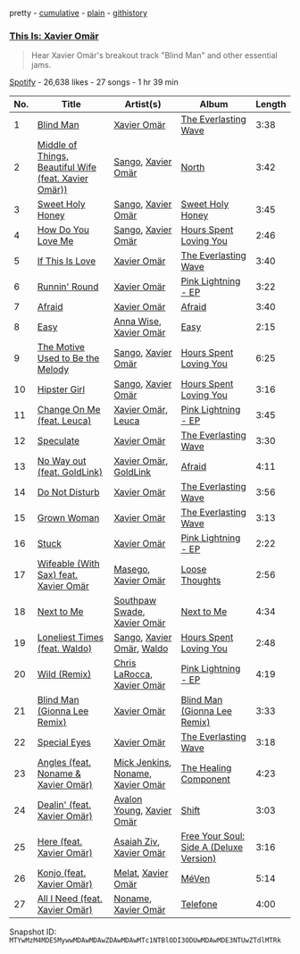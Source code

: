 pretty - [cumulative](/playlists/cumulative/37i9dQZF1DX7W9NinHzoYY.md) - [plain](/playlists/plain/37i9dQZF1DX7W9NinHzoYY) - [githistory](https://github.githistory.xyz/mackorone/spotify-playlist-archive/blob/main/playlists/plain/37i9dQZF1DX7W9NinHzoYY)

### [This Is: Xavier Omär](https://open.spotify.com/playlist/37i9dQZF1DX7W9NinHzoYY)

> Hear Xavier Omär's breakout track &quot;Blind Man&quot; and other essential jams.

[Spotify](https://open.spotify.com/user/spotify) - 26,638 likes - 27 songs - 1 hr 39 min

| No. | Title | Artist(s) | Album | Length |
|---|---|---|---|---|
| 1 | [Blind Man](https://open.spotify.com/track/1NBOaLRarZeOgIMPEAvMge) | [Xavier Omär](https://open.spotify.com/artist/3UjPnt2nRmw10N58bBeNOg) | [The Everlasting Wave](https://open.spotify.com/album/3VNIJ6bgo7qw5gtcQ8dZyI) | 3:38 |
| 2 | [Middle of Things, Beautiful Wife \(feat\. Xavier Omär\)\)](https://open.spotify.com/track/1OjmLuc3Kf34WcEAasCjsO) | [Sango](https://open.spotify.com/artist/7e3FtKBIPLrIVm8g1FJMVg), [Xavier Omär](https://open.spotify.com/artist/3UjPnt2nRmw10N58bBeNOg) | [North](https://open.spotify.com/album/3j3grBQp6z5bhMaJeHwsvP) | 3:42 |
| 3 | [Sweet Holy Honey](https://open.spotify.com/track/4YiKrNrLlNQTSRqBEJcv36) | [Sango](https://open.spotify.com/artist/7e3FtKBIPLrIVm8g1FJMVg), [Xavier Omär](https://open.spotify.com/artist/3UjPnt2nRmw10N58bBeNOg) | [Sweet Holy Honey](https://open.spotify.com/album/4QVr3uaJIGPnSAmAVeOfOQ) | 3:45 |
| 4 | [How Do You Love Me](https://open.spotify.com/track/1ExAxTVymjFH7nMAFFoGG5) | [Sango](https://open.spotify.com/artist/7e3FtKBIPLrIVm8g1FJMVg), [Xavier Omär](https://open.spotify.com/artist/3UjPnt2nRmw10N58bBeNOg) | [Hours Spent Loving You](https://open.spotify.com/album/5gBmvBzVGoP96jbF4OfnKh) | 2:46 |
| 5 | [If This Is Love](https://open.spotify.com/track/5nS2tlf35lQRshjTgvEwk7) | [Xavier Omär](https://open.spotify.com/artist/3UjPnt2nRmw10N58bBeNOg) | [The Everlasting Wave](https://open.spotify.com/album/3VNIJ6bgo7qw5gtcQ8dZyI) | 3:40 |
| 6 | [Runnin' Round](https://open.spotify.com/track/2doivhCDOLjfxnVhobi78j) | [Xavier Omär](https://open.spotify.com/artist/3UjPnt2nRmw10N58bBeNOg) | [Pink Lightning \- EP](https://open.spotify.com/album/0p53qsCusEQhnGT7YpMf0n) | 3:22 |
| 7 | [Afraid](https://open.spotify.com/track/2zIkPM6r0yEjWt18qG3jP3) | [Xavier Omär](https://open.spotify.com/artist/3UjPnt2nRmw10N58bBeNOg) | [Afraid](https://open.spotify.com/album/66qApGd5cFvpgW9dw9agO1) | 3:40 |
| 8 | [Easy](https://open.spotify.com/track/33osQqzeC39Nk3jdTBqsa6) | [Anna Wise](https://open.spotify.com/artist/0N41KJ4H6bkPAm2tx7VS8C), [Xavier Omär](https://open.spotify.com/artist/3UjPnt2nRmw10N58bBeNOg) | [Easy](https://open.spotify.com/album/4retgk6zd3wTB3gnLIWPqx) | 2:15 |
| 9 | [The Motive Used to Be the Melody](https://open.spotify.com/track/4jRoaAf22vlDYU5Fv3f4ns) | [Sango](https://open.spotify.com/artist/7e3FtKBIPLrIVm8g1FJMVg), [Xavier Omär](https://open.spotify.com/artist/3UjPnt2nRmw10N58bBeNOg) | [Hours Spent Loving You](https://open.spotify.com/album/5gBmvBzVGoP96jbF4OfnKh) | 6:25 |
| 10 | [Hipster Girl](https://open.spotify.com/track/6OBCkVPHqj9IrSUksESzre) | [Sango](https://open.spotify.com/artist/7e3FtKBIPLrIVm8g1FJMVg), [Xavier Omär](https://open.spotify.com/artist/3UjPnt2nRmw10N58bBeNOg) | [Hours Spent Loving You](https://open.spotify.com/album/5gBmvBzVGoP96jbF4OfnKh) | 3:16 |
| 11 | [Change On Me \(feat\. Leuca\)](https://open.spotify.com/track/2j7qlbFwdLSB1HP3GJNpNi) | [Xavier Omär](https://open.spotify.com/artist/3UjPnt2nRmw10N58bBeNOg), [Leuca](https://open.spotify.com/artist/3wCg2Idgypg6OjA0uDYctR) | [Pink Lightning \- EP](https://open.spotify.com/album/0p53qsCusEQhnGT7YpMf0n) | 3:45 |
| 12 | [Speculate](https://open.spotify.com/track/1a9GMZk48Pznvyop6ZXfW6) | [Xavier Omär](https://open.spotify.com/artist/3UjPnt2nRmw10N58bBeNOg) | [The Everlasting Wave](https://open.spotify.com/album/3VNIJ6bgo7qw5gtcQ8dZyI) | 3:30 |
| 13 | [No Way out \(feat\. GoldLink\)](https://open.spotify.com/track/6EFAyx72zPx5mnSuyLW1U2) | [Xavier Omär](https://open.spotify.com/artist/3UjPnt2nRmw10N58bBeNOg), [GoldLink](https://open.spotify.com/artist/5XenQ7XfcvQdfIbpLEFaKQ) | [Afraid](https://open.spotify.com/album/04jlp3wzrhsB2zluMJgspx) | 4:11 |
| 14 | [Do Not Disturb](https://open.spotify.com/track/0sLRImHBotyhgRBg0bUASC) | [Xavier Omär](https://open.spotify.com/artist/3UjPnt2nRmw10N58bBeNOg) | [The Everlasting Wave](https://open.spotify.com/album/3VNIJ6bgo7qw5gtcQ8dZyI) | 3:56 |
| 15 | [Grown Woman](https://open.spotify.com/track/6Db0eOerK7tHyqCSk5pzgU) | [Xavier Omär](https://open.spotify.com/artist/3UjPnt2nRmw10N58bBeNOg) | [The Everlasting Wave](https://open.spotify.com/album/3VNIJ6bgo7qw5gtcQ8dZyI) | 3:13 |
| 16 | [Stuck](https://open.spotify.com/track/1U3CiPP7AdcmGSxBSAVx4r) | [Xavier Omär](https://open.spotify.com/artist/3UjPnt2nRmw10N58bBeNOg) | [Pink Lightning \- EP](https://open.spotify.com/album/0p53qsCusEQhnGT7YpMf0n) | 2:22 |
| 17 | [Wifeable \(With Sax\) feat\. Xavier Omär](https://open.spotify.com/track/2gp3Wb5SQeEKSchCipNGTm) | [Masego](https://open.spotify.com/artist/3ycxRkcZ67ALN3GQJ57Vig), [Xavier Omär](https://open.spotify.com/artist/3UjPnt2nRmw10N58bBeNOg) | [Loose Thoughts](https://open.spotify.com/album/5U2hIEObpi8FOApxIeaJdD) | 2:56 |
| 18 | [Next to Me](https://open.spotify.com/track/0DxOlF5Ga3vPPJI1busD89) | [Southpaw Swade](https://open.spotify.com/artist/6nEfMuiKEjxHK2MAhgOie7), [Xavier Omär](https://open.spotify.com/artist/3UjPnt2nRmw10N58bBeNOg) | [Next to Me](https://open.spotify.com/album/6MzHMmSSMXsNMZSYBwsJe1) | 4:34 |
| 19 | [Loneliest Times \(feat\. Waldo\)](https://open.spotify.com/track/2iyXGHQIP1BiQl8bkMxF2d) | [Sango](https://open.spotify.com/artist/7e3FtKBIPLrIVm8g1FJMVg), [Xavier Omär](https://open.spotify.com/artist/3UjPnt2nRmw10N58bBeNOg), [Waldo](https://open.spotify.com/artist/6EmzzBgwXnlr3TPWCow37s) | [Hours Spent Loving You](https://open.spotify.com/album/5gBmvBzVGoP96jbF4OfnKh) | 2:48 |
| 20 | [Wild \(Remix\)](https://open.spotify.com/track/6UZtnbZnmyYnDpfJAf6oqq) | [Chris LaRocca](https://open.spotify.com/artist/5fFB1hBz2L4anAGavq3NxW), [Xavier Omär](https://open.spotify.com/artist/3UjPnt2nRmw10N58bBeNOg) | [Pink Lightning \- EP](https://open.spotify.com/album/0p53qsCusEQhnGT7YpMf0n) | 4:19 |
| 21 | [Blind Man \(Gionna Lee Remix\)](https://open.spotify.com/track/1dx7c3AyA4F9m82gXMqSQU) | [Xavier Omär](https://open.spotify.com/artist/3UjPnt2nRmw10N58bBeNOg) | [Blind Man \(Gionna Lee Remix\)](https://open.spotify.com/album/6N6i6STxE8KkiZ4oD2v128) | 3:33 |
| 22 | [Special Eyes](https://open.spotify.com/track/1OklZefA3QDQIocxzTbpRQ) | [Xavier Omär](https://open.spotify.com/artist/3UjPnt2nRmw10N58bBeNOg) | [The Everlasting Wave](https://open.spotify.com/album/3VNIJ6bgo7qw5gtcQ8dZyI) | 3:18 |
| 23 | [Angles \(feat\. Noname & Xavier Omär\)](https://open.spotify.com/track/3SEZgDncfa1sqjThdI9JcJ) | [Mick Jenkins](https://open.spotify.com/artist/1FvjvACFvko2Z91IvDljrx), [Noname](https://open.spotify.com/artist/1EpyA68dKpjf7jXmQL88Hy), [Xavier Omär](https://open.spotify.com/artist/3UjPnt2nRmw10N58bBeNOg) | [The Healing Component](https://open.spotify.com/album/1355FmCtrXQa0VeMd3eMzT) | 4:23 |
| 24 | [Dealin' \(feat\. Xavier Omär\)](https://open.spotify.com/track/3PQXaG9TyfNmHvKTa79ENm) | [Avalon Young](https://open.spotify.com/artist/0J8scIzEPTBSRTqzL9GnCv), [Xavier Omär](https://open.spotify.com/artist/3UjPnt2nRmw10N58bBeNOg) | [Shift](https://open.spotify.com/album/3ac1K11EuCCbdg2id7Vlgs) | 3:03 |
| 25 | [Here \(feat\. Xavier Omär\)](https://open.spotify.com/track/5oy4VFaAESEx7z45Oy0eXE) | [Asaiah Ziv](https://open.spotify.com/artist/4djZqw6Kq79JYdJdJwHc23), [Xavier Omär](https://open.spotify.com/artist/3UjPnt2nRmw10N58bBeNOg) | [Free Your Soul: Side A \(Deluxe Version\)](https://open.spotify.com/album/70JhBv3UqxKDQa3G5P5OK0) | 3:16 |
| 26 | [Konjo \(feat\. Xavier Omär\)](https://open.spotify.com/track/28FSd1P9T2lPiIEqW1VEAX) | [Melat](https://open.spotify.com/artist/0yKi6YfNrd68niGAm7glGK), [Xavier Omär](https://open.spotify.com/artist/3UjPnt2nRmw10N58bBeNOg) | [MéVen](https://open.spotify.com/album/4U0RNyMV2ZMAvGedf9kbBz) | 5:14 |
| 27 | [All I Need \(feat\. Xavier Omär\)](https://open.spotify.com/track/5SBPdm1dAz7WhgmSQVfOew) | [Noname](https://open.spotify.com/artist/1EpyA68dKpjf7jXmQL88Hy), [Xavier Omär](https://open.spotify.com/artist/3UjPnt2nRmw10N58bBeNOg) | [Telefone](https://open.spotify.com/album/18Scpsg5OV1iYNtSaCsjwz) | 4:00 |

Snapshot ID: `MTYwMzM4MDE5MywwMDAwMDAwZDAwMDAwMTc1NTBlODI3ODUwMDAwMDE3NTUwZTdlMTRk`